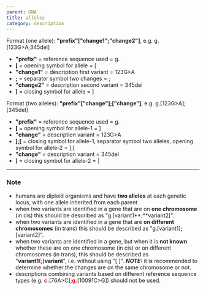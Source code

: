 ```yaml
---
parent: DNA
title: alleles
category: description
---
```


Format (one allele):   **"prefix"["change1";"change2"]**,  e.g. g.[123G>A;345del]

*	**"prefix"**  =  reference sequence used  =  g.<br>
*	**[**  =  opening symbol for allele  =  [<br>
*	**"change1"**  =  description first variant  =  123G>A<br>
*	**;**  =  separator symbol two changes  =  ;<br>
*	**"change2"**  =  description second variant  =  345del<br>
*	**]**  =  closing symbol for allele  =  ]
 
Format (two alleles):   **"prefix"["change"];["change"]**,  e.g. g.[123G>A];[345del]

*	**"prefix"**  =  reference sequence used  =  g.<br>
*	**[**  =  opening symbol for allele-1  =  ]<br>
*	**"change"**  =  description variant  =  123G>A<br>
*	**];[**  =  closing symbol for allele-1, separator symbol two alleles, opening symbol for allele-2  =  ];[<br>
*	**"change"**  =  description variant  =  345del<br>
*	**]**  =  closing symbol for allele-2  =  ]
 
---

### Note

*	humans are diploid organisms and have **two alleles** at each genetic locus, with one allele inherited from each parent
*	when two variants are identified in a gene that are on **one chromosome** (in cis) this should be described as "g.[variant1**<font color="red">;</font>**variant2]".
*	when two variants are identified in a gene that are **on different chromosomes** (in trans) this should be described as "g.[variant1]**<font color="red">;</font>**[variant2]".
*	when two variants are identified in a gene, but when it is **not known** whether these are on one chromosome (in cis) or on different chromosomes (in trans), this should be described as "**variant1<font color="red">(;)</font>variant**", i.e. without using "[ ]".  _**NOTE:**_ it is recommended to determine whether the changes are on the same chromosome or not.
*	descriptions combining variants based on different reference sequence types (e.g. **<font color="red">c.</font>**[76A>C];**<font color="red">g.</font>**[10091C>G]) should not be used.
